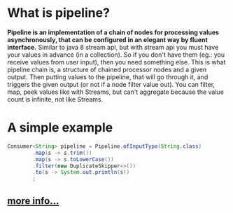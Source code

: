 # What is pipeline? #
**Pipeline is an implementation of a chain of nodes for processing values asynchronously, that can be configured in an elegant way by fluent interface.**
Similar to java 8 stream api, but with stream api you must have your values in advance (in a collection). So if you don't have them (eg.: you receive values from user input), then you need something else. This is what pipeline chain is, a structure of chained processor nodes and a given output. Then putting values to the pipeline, that will go through it, and triggers the given output (or not if a node filter value out). You can filter, map, peek values like with Streams, but can't aggregate because the value count is infinite, not like Streams.

# A simple example #

```java
Consumer<String> pipeline = Pipeline.ofInputType(String.class)
		.map(s -> s.trim())
		.map(s -> s.toLowerCase())
		.filter(new DuplicateSkipper<>())
		.to(s -> System.out.println(s))
		;
```

## [more info...](http://cleancodejava.com/pipeline-chain/) ##
